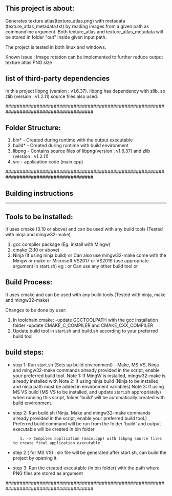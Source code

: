 This project is about:
------------------------
Generates texture atlas(texture_atlas.png) with metadata (texture_atlas_metadata.txt) by reading images from a given path as commandline argument.
Both texture_atlas and texture_atlas_metadata will be stored in folder "out" inside given input path.

The project is tested in both linux and windows.

Known issue : Image rotation can be implemented to further reduce output texture atlas PNG size


list of third-party dependencies
----------------------------
In this project libpng (version : v1.6.37). libpng has dependency with zlib, so zlib (version : v1.2.11) source files also used.




#######################################################################################

Folder Structure:
-----------------
1. bin* - Created during runtime with the output executable
2. build* - Created during runtime with build environment
3. libpng - Contains source files of libpng(version : v1.6.37) and zlib (version : v1.2.11)
4. src - application code (main.cpp)


#######################################################################################

Building instructions
------------------------
------------------------


Tools to be installed:
----------------------
It uses cmake (3.10 or above) and can be used with any build tools (Tested with ninja and mingw32-make)
1. gcc compiler package (Eg. install with Mingw)
2. cmake (3.10 or above)
3. Ninja (If using ninja build)
   or Can also use mingw32-make come with the Mingw
   or make 
   or Microsoft VS2017 or VS2019 (use appropriate argument in start.sh) eg : 
   or Can use any other build tool
   or 

Build Process:
-------------
It uses cmake and can be used with any build tools (Tested with ninja, make and mingw32-make)

Changes to be done by user:
1. In toolchain.cmake:
   -update GCCTOOLPATH with the gcc installation folder
   -update CMAKE_C_COMPILER and CMAKE_CXX_COMPILER
2. Update build tool in start.sh and build.sh according to your preferred build tool

build steps:
-------------

* step 1: Run start.sh (Sets up build environment) - Make, MS VS, Ninja and mingw32-make commands already provided in the script, enable your preferred build tool.
         Note 1: If MingW is installed, mingw32-make is already installed with
         Note 2: If using ninja build (Ninja to be installed, and ninja path must be added in environment variables)
         Note 3: If using MS VS build (MS VS to be installed, and update start.sh appropriately)
         when running this script, folder 'build' will be automatically created with build environment.


* step 2: Run build.sh (Ninja, Make and mingw32-make commands already provided in the script, enable your preferred build tool.)
         Preferred build command will be run from the folder 'build' and output executable will be created in bin folder

         1. -> Compiles application (main.cpp) with libpng source files to create final application executable
* step 2 ( for MS VS) : sln file will be generated after start.sh, can build the project by opening it.

* step 3: Run the created executable (in bin folder) with the path where PNG files are stored as argument


#######################################################################################
